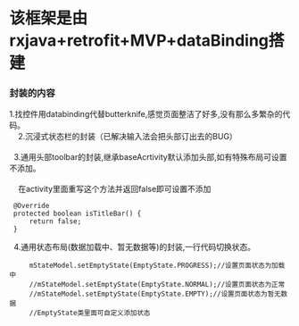 # 该框架是由rxjava+retrofit+MVP+dataBinding搭建

### 封装的内容
  1.找控件用databinding代替butterknife,感觉页面整洁了好多,没有那么多繁杂的代码。 <br>  
   
  2.沉浸式状态栏的封装（已解决输入法会把头部订出去的BUG）<br>  
   
  3.通用头部toolbar的封装,继承baseAcrtivity默认添加头部,如有特殊布局可设置不添加。<br>  
     在activity里面重写这个方法并返回false即可设置不添加<br>  
   ```
    @Override
    protected boolean isTitleBar() {
        return false;
    }
   ```
   
   4.通用状态布局(数据加载中、暂无数据等)的封装,一行代码切换状态。
   ```
        mStateModel.setEmptyState(EmptyState.PROGRESS);//设置页面状态为加载中
        //mStateModel.setEmptyState(EmptyState.NORMAL);//设置页面状态为正常
        //mStateModel.setEmptyState(EmptyState.EMPTY);//设置页面状态为暂无数据
        //EmptyState类里面可自定义添加状态
   ```
   

